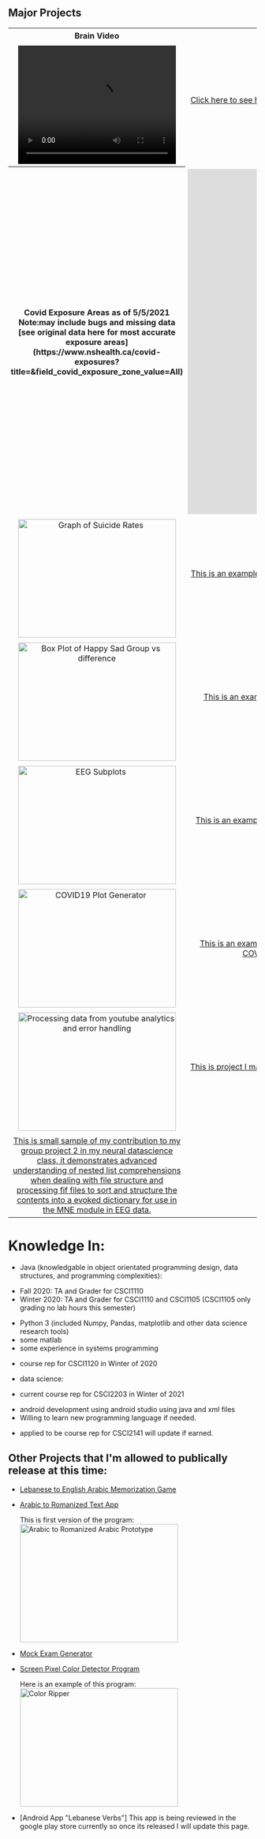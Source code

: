 ## Major Projects
<head>
<style>
table, th, td, {
  border: 1px solid black;
  border-collapse: collapse;
}
th, td, tr{
  padding: 5px;
}
th, tr{
  text-align: center;
}
</style>
</head>


<table style="widthL100%">
  <tr>
    <th>Brain Video</th>
    <th>How it was done</th>
  </tr>
  <tr>
    <td>
      <video loop width="320" height="240" controls>
        <source type="video/mp4" src="https://nathanbowley98.github.io/Site/brain (1).mp4">
          Your browser doesn't support the video type.
      </video>
    </td>
    <td>
      <a href="https://nathanbowley98.github.io/Site/Portfolio.html">
        Click here to see how I turned DICOM files from Magnetic Resonance data of a human brain into the mp4 video you see to the side!</a>
    </td>
  </tr>
  <tr>
    <th>Covid Exposure Areas as of 5/5/2021 Note:may include bugs and missing data [see original data here for most accurate exposure areas](https://www.nshealth.ca/covid-exposures?title=&field_covid_exposure_zone_value=All)
    <td>
      <embed type="text/html" src="https://nathanbowley98.github.io/Site/novascotia_map.html" width="700" height="700">
    </td>
    </th>
    <td>
      <a href="https://github.com/nathanbowley98/covid_exposure_areas">
        Click here to access the open source covid exposure areas project. At the time of posting this there are multiple bugs but it does manage to map the locations onto a map of nova scotia</a>
    </td>
  </tr>
  <tr>
    <td>
      <img width="320" height="240" src="https://nathanbowley98.github.io/Site/a (3).png" alt="Graph of Suicide Rates">
    </td>
    <td>
      <a href="https://nathanbowley98.github.io/Site/Portfolio_2.html">
        This is an example of processing global suicide data from multiple csv's processing it down to useful DataFrame!</a>
    </td>
  </tr>
  <tr>
    <td>
      <img width="320" height="240" src="https://nathanbowley98.github.io/Site/a (4).png" alt="Box Plot of Happy Sad Group vs difference">
    </td>
    <td>
      <a href="https://nathanbowley98.github.io/Site/Portfolio_3.html">
        This is an example processing participant data, NumPy statistical tests, and usage of seaborn to plot data</a>
    </td>
  </tr>
  <tr>
    <td>
      <img width="320" height="240" src="https://nathanbowley98.github.io/Site/a (5).png" alt="EEG Subplots">
    </td>
    <td>
      <a href="https://nathanbowley98.github.io/Site/Portfolio_4.html">
        This is an example processing csv time series data from the EEG-Alcohol related dataset from Kaggle
      </a>
    </td>
  </tr>
  <tr>
    <td>
      <img width="320" height="240" src="https://nathanbowley98.github.io/Site/a (6).png" alt="COVID19 Plot Generator">
    </td>
    <td>
      <a href="https://nathanbowley98.github.io/Site/Portfolio_5.html">
        This is an example processing using recursion, plotting, loops, and plotting to generate COVID19 mortality / infection graphs for a user defined country
      </a>
    </td>
  </tr>
  <tr>
    <td>
      <img width="320" height="240" src="https://nathanbowley98.github.io/Site/download.png" alt="Processing data from youtube analytics and error handling">
    </td>
    <td>
      <a href="https://nathanbowley98.github.io/Site/Portfolio_6.html">
        This is project I made to teach students new to programming how to handle errors using try, and except in python 3.
      </a>
    </td>
  </tr>
  <tr>
    <td>
      <a href="https://nathanbowley98.github.io/Site/Portfolio_7.html">
        This is small sample of my contribution to my group project 2 in my neural datascience class, it demonstrates advanced understanding of nested list comprehensions when dealing with file structure and processing fif files to sort and structure the contents into a evoked dictionary for use in the MNE module in EEG data.
      </a>
    </td>
  </tr>
</table>

# Knowledge In:
- Java (knowledgable in object orientated programming design, data structures, and programming complexities):
 * Fall 2020: TA and Grader for CSCI1110
 * Winter 2020: TA and Grader for CSCI1110 and CSCI1105 (CSCI1105 only grading no lab hours this semester)
- Python 3 (included Numpy, Pandas, matplotlib and other data science research tools)
- some matlab
- some experience in systems programming
 * course rep for CSCI1120 in Winter of 2020
- data science:
 * current course rep for CSCI2203 in Winter of 2021
- android development using android studio using java and xml files
- Willing to learn new programming language if needed.
 * applied to be course rep for CSCI2141 will update if earned.

## Other Projects that I'm allowed to publically release at this time:
- [Lebanese to English Arabic Memorization Game](https://github.com/nathanbowley98/lebaneseEnglishGame)
- [Arabic to Romanized Text App](https://github.com/nathanbowley98/lebanese_app)
  
    This is first version of the program: 
    <img width="320" height="240" src="https://nathanbowley98.github.io/Site/jY7ONzy.png" alt="Arabic to Romanized Arabic Prototype">
    
- [Mock Exam Generator](https://github.com/nathanbowley98/MockExamGenerator)
- [Screen Pixel Color Detector Program](https://github.com/nathanbowley98/ScreenPixel)
  
    Here is an example of this program: 
    <img width="320" height="240" src="https://nathanbowley98.github.io/Site/tDZTnOI.gif" alt="Color Ripper">
    
- [Android App "Lebanese Verbs"] This app is being reviewed in the google play store currently so once its released I will update this page.
